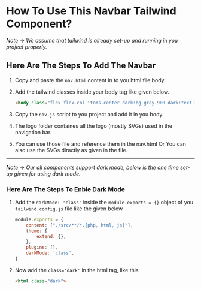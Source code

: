 # How To Use This Navbar Tailwind Component?

_Note -> We assume that tailwind is already set-up and running in you project properly._

## Here Are The Steps To Add The Navbar

1. Copy and paste the `nav.html` content in to you html file body.

2. Add the tailwind classes inside your body tag like given below.

    ```html
    <body class="flex flex-col items-center dark:bg-gray-900 dark:text-white">
    ```

3. Copy the `nav.js` script to you project and add it in you body.

4. The logo folder containes all the logo (mostly SVGs) used in the navigation bar.

5. You can use those file and reference them in the nav.html Or You can also use the SVGs diractly as given in the file.

---

_Note -> Our all components support dark mode, below is the one time set-up given for using dark mode._

### Here Are The Steps To Enble Dark Mode

1. Add the `darkMode: 'class'` inside the `module.exports = {}` object of you `tailwind.config.js` file like the given below

   ```js
   module.exports = {
       content: ["./src/**/*.{php, html, js}"],
       theme: {
           extend: {},
       },
       plugins: [],
       darkMode: 'class',
   }
   ```

2. Now add the `class='dark'` in the html tag, like this

   ```html
   <html class="dark">
   ```
